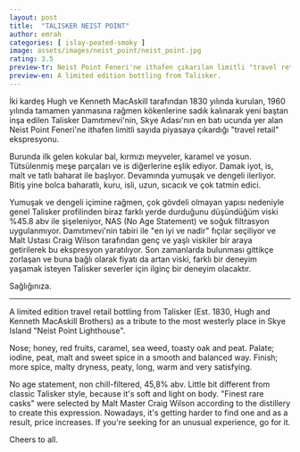 ```yaml
---
layout: post
title:  "TALISKER NEIST POINT"
author: emrah
categories: [ islay-peated-smoky ]
image: assets/images/neist_point/neist_point.jpg
rating: 3.5
preview-tr: Neist Point Feneri'ne ithafen çıkarılan limitli "travel retail" ekspresyonu.
preview-en: A limited edition bottling from Talisker.
---
```

İki kardeş Hugh ve Kenneth MacAskill tarafından 1830 yılında kurulan, 1960 yılında tamamen yanmasına rağmen kökenlerine sadık kalınarak yeni baştan inşa edilen Talisker Damıtımevi'nin, Skye Adası'nın en batı ucunda yer alan Neist Point Feneri'ne ithafen limitli sayıda piyasaya çıkardığı "travel retail" ekspresyonu.

Burunda ilk gelen kokular bal, kırmızı meyveler, karamel ve yosun. Tütsülenmiş meşe parçaları ve is diğerlerine eşlik ediyor. 
Damak iyot, is, malt ve tatlı baharat ile başlıyor. Devamında yumuşak ve dengeli ilerliyor.
Bitiş yine bolca baharatlı, kuru, isli, uzun, sıcacık ve çok tatmin edici.

Yumuşak ve dengeli içimine rağmen, çok gövdeli olmayan yapısı nedeniyle genel Talisker profilinden biraz farklı yerde durduğunu düşündüğüm viski %45.8 abv ile şişeleniyor, NAS (No Age Statement) ve soğuk filtrasyon uygulanmıyor. 
Damıtımevi'nin tabiri ile "en iyi ve nadir" fıçılar seçiliyor ve Malt Ustası Craig Wilson tarafından genç ve yaşlı viskiler bir araya getirilerek bu ekspresyon yaratılıyor. 
Son zamanlarda bulunması gittikçe zorlaşan ve buna bağlı olarak fiyatı da artan viski, farklı bir deneyim yaşamak isteyen Talisker severler için ilginç bir deneyim olacaktır. 

Sağlığınıza.

----------------------------------------------------------------------

<p id="english"></p>

A limited edition travel retail bottling from Talisker (Est. 1830, Hugh and Kenneth MacAskill Brothers) as a tribute to the most westerly place in Skye Island "Neist Point Lighthouse".

Nose; honey, red fruits, caramel, sea weed, toasty oak and peat.
Palate; iodine, peat, malt and sweet spice in a smooth and balanced way.
Finish; more spice, malty dryness, peaty, long, warm and very satisfying.

No age statement, non chill-filtered, 45,8% abv. Little bit different from classic Talisker style, because it's soft and light on body. 
"Finest rare casks" were selected by Malt Master Craig Wilson according to the distillery to create this expression. 
Nowadays, it's getting harder to find one and as a result, price increases. If you're seeking for an unusual experience, go for it.

Cheers to all. 
